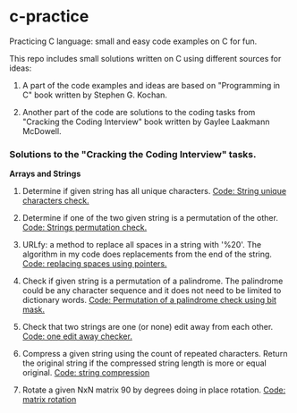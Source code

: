# c-practice
Practicing C language: small and easy code examples on C for fun.

This repo includes small solutions written on C using different sources for ideas:

1. A part of the code examples and ideas are based on "Programming in C" book written by Stephen G. Kochan.

2. Another part of the code are solutions to the coding tasks from "Cracking the Coding Interview" book written by Gaylee Laakmann McDowell.

### Solutions to the "Cracking the Coding Interview" tasks.

**Arrays and Strings**
1. Determine if given string has all unique characters. [Code: String unique characters check.](https://github.com/jack-zuban/c-practice/tree/master/unique-characters/unique-characters/main.c)

2. Determine if one of the two given string is a permutation of the other. [Code: Strings permutation check.](https://github.com/jack-zuban/c-practice/blob/master/string-permutation-check/string-permutation-check/main.c)

3. URLfy: a method to replace all spaces in a string with '%20'. The algorithm in my code does replacements from the end of the string. [Code: replacing spaces using pointers.](https://github.com/jack-zuban/c-practice/tree/master/URLfy/URLfy/main.c)

4. Check if given string is a permutation of a palindrome. The palindrome could be any character sequence and it does not need to be limited to dictionary words. [Code: Permutation of a palindrome check using bit mask.](https://github.com/jack-zuban/c-practice/blob/master/palindrome-permutation/palindrome-permutation/main.c)

5. Check that two strings are one (or none) edit away from each other. [Code: one edit away checker.](https://github.com/jack-zuban/c-practice/blob/master/one-away/one-away/main.c)

6. Compress a given string using the count of repeated characters. Return the original string if the compressed string length is more or equal original. [Code: string compression](https://github.com/jack-zuban/c-practice/blob/master/string-compression/string-compression/main.c)

5. Rotate a given NxN matrix 90 by degrees doing in place rotation. [Code: matrix rotation](https://github.com/jack-zuban/c-practice/blob/master/matrix-rotation/matrix-rotation/main.c)
